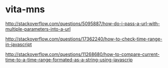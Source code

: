 # vita-mns

http://stackoverflow.com/questions/5095887/how-do-i-pass-a-url-with-multiple-parameters-into-a-url

http://stackoverflow.com/questions/17362240/how-to-check-time-range-in-javascript

http://stackoverflow.com/questions/11268680/how-to-compare-current-time-to-a-time-range-formated-as-a-string-using-javascrip
